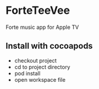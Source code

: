 # ForteTeeVee

Forte music app for Apple TV

## Install with cocoapods
* checkout project
* cd to project directory
* pod install
* open workspace file
